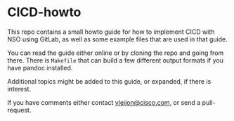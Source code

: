 # CICD-howto

This repo contains a small howto guide for how to implement CICD with NSO using GitLab, as well as some example files that are used in that guide.

You can read the guide either online or by cloning the repo and going from there. There is `Makefile` that can build a few different output formats if you have pandoc installed.

Additional topics might be added to this guide, or expanded, if there is interest.

If you have comments either contact vleijon@cisco.com, or send a pull-request.
